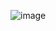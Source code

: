 ![image](https://github.com/DesarrolladorWeb-dev/REACTNATIVE_CITAS/assets/130877967/31633ed4-b477-46f3-8a35-c544e6c0d35e)
